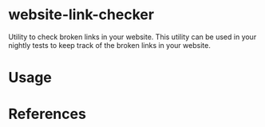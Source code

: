 # website-link-checker
Utility to check broken links in your website.
This utility can be used in your nightly tests to keep track of the broken links in your website.

# Usage

# References
